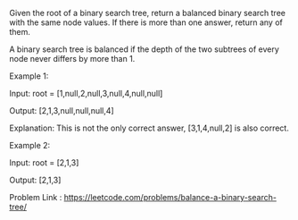 Given the root of a binary search tree, return a balanced binary search tree with the same node values. If there is more than one answer, return any of them.

A binary search tree is balanced if the depth of the two subtrees of every node never differs by more than 1.

Example 1:

Input: root = [1,null,2,null,3,null,4,null,null]

Output: [2,1,3,null,null,null,4]

Explanation: This is not the only correct answer, [3,1,4,null,2] is also correct.

Example 2:

Input: root = [2,1,3]

Output: [2,1,3]

Problem Link : https://leetcode.com/problems/balance-a-binary-search-tree/
